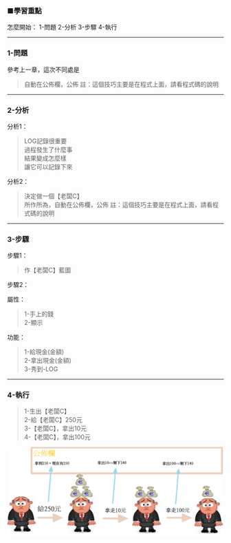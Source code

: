 ### ■學習重點

怎麼開始：
1-問題
2-分析
3-步驟
4-執行

---
### 1-問題
參考上一章，這次不同處是  
> 自動在公佈欄，公佈
> 註：這個技巧主要是在程式上面，請看程式碼的說明

---
### 2-分析

分析1：
> LOG記錄很重要  
> 過程發生了什麼事  
> 結果變成怎麼樣  
> 讓它可以記錄下來

分析2：
> 決定做一個【老闆C】  
> 所作所為，自動在公佈欄，公佈
> 註：這個技巧主要是在程式上面，請看程式碼的說明

---
### 3-步驟

步驟1：
> 作【老闆C】藍圖

步驟2：

屬性：
> 1-手上的錢  
> 2-顯示

功能：
> 1-給現金(金額)  
> 2-拿出現金(金額)  
> 3-秀到-LOG

---
### 4-執行

> 1-生出【老闆C】  
> 2-給【老闆C】250元  
> 3-【老闆C】，拿出10元  
> 4-【老闆C】，拿出100元

![](/assets/002_3_拿出錢_還要自己公佈_20170802.PNG)


